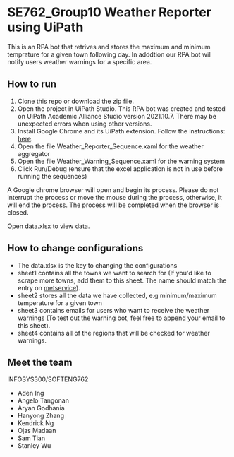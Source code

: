 # SE762_Group10 Weather Reporter using UiPath
This is an RPA bot that retrives and stores the maximum and minimum temprature for a given town following day. In adddtion our RPA bot will notify users weather warnings for a specific area.


## How to run
1. Clone this repo or download the zip file.
2. Open the project in UiPath Studio. This RPA bot was created and tested on  UiPath Academic Alliance Studio version 2021.10.7. There may be unexpected errors when using other versions.
3. Install Google Chrome and its UiPath extension. Follow the instructions: [here](https://docs.uipath.com/studio/standalone/2023.4/user-guide/extension-for-chrome).
4. Open the file Weather_Reporter_Sequence.xaml for the weather aggregator
5. Open the file Weather_Warning_Sequence.xaml for the warning system
6. Click Run/Debug (ensure that the excel application is not in use before running the sequences)

A Google chrome browser will open and begin its process. Please do not interrupt the process or move the mouse during the process, otherwise, it will end the process. The process will be completed when the browser is closed.

Open data.xlsx to view data. 

## How to change configurations
- The data.xlsx is the key to changing the configurations
- sheet1 contains all the towns we want to search for (If you'd like to scrape more towns, add them to this sheet. The name should match the entry on [metservice](https://www.metservice.com/towns-cities)).
- sheet2 stores all the data we have collected, e.g minimum/maximum temperature for a given town
- sheet3 contains emails for users who want to receive the weather warnings (To test out the warning bot, feel free to append your email to this sheet).
- sheet4 contains all of the regions that will be checked for weather warnings.

## Meet the team
INFOSYS300/SOFTENG762
- Aden Ing
- Angelo Tangonan
- Aryan Godhania
- Hanyong Zhang
- Kendrick Ng
- Ojas Madaan
- Sam Tian
- Stanley Wu


